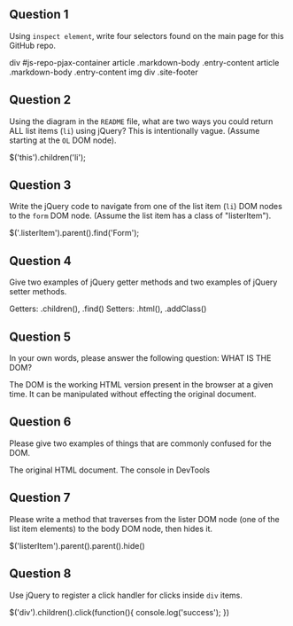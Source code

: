 ## Question 1

Using `inspect element`, write four selectors found on the main page for this
GitHub repo.

<!-- your answer starts here -->
div #js-repo-pjax-container
article .markdown-body .entry-content
article .markdown-body .entry-content img
div .site-footer
<!-- your answer ends here -->

## Question 2

Using the diagram in the `README` file, what are two ways you could return ALL
list items (`li`) using jQuery? This is intentionally vague. (Assume starting
at the `OL` DOM node).

<!-- your answer starts here -->
$('this').children('li');
<!-- your answer ends here -->

## Question 3

Write the jQuery code to navigate from one of the list item (`li`) DOM nodes to
the `form` DOM node. (Assume the list item has a class of "listerItem").

<!-- your answer starts here -->
$('.listerItem').parent().find('Form');
<!-- your answer ends here -->

## Question 4

Give two examples of jQuery getter methods and two examples of jQuery setter
methods.

<!-- your answer starts here -->
Getters: .children(), .find()
Setters: .html(), .addClass()
<!-- your answer ends here -->

## Question 5

In your own words, please answer the following question: WHAT IS THE DOM?

<!-- your answer starts here -->
The DOM is the working HTML version present in the browser at a given time.
It can be manipulated without effecting the original document.

<!-- your answer ends here -->

## Question 6

Please give two examples of things that are commonly confused for the DOM.

<!-- your answer starts here -->
The original HTML document.
The console in DevTools
<!-- your answer ends here -->

## Question 7

Please write a method that traverses from the lister DOM node (one of the list
item elements) to the body DOM node, then hides it.

<!-- your answer starts here -->
$('listerItem').parent().parent().hide()
<!-- your answer ends here -->

## Question 8

Use jQuery to register a click handler for clicks inside `div` items.

<!-- your answer starts here -->
$('div').children().click(function(){
  console.log('success');
})
<!-- your answer ends here -->
